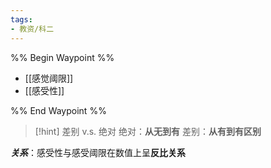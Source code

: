 ```yaml
---
tags:
- 教资/科二
---
```


%% Begin Waypoint %%
- [[感觉阈限]]
- [[感受性]]

%% End Waypoint %%

>[!hint] 差别 v.s. 绝对
>绝对：**从无到有**
>差别：**从有到有区别**

***关系***：感受性与感受阈限在数值上呈**反比关系**